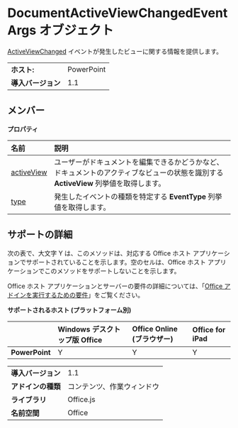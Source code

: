 
# <a name="documentactiveviewchangedeventargs-object"></a>DocumentActiveViewChangedEventArgs オブジェクト
[ActiveViewChanged](../../reference/shared/document.activeviewchanged.md) イベントが発生したビューに関する情報を提供します。

|||
|:-----|:-----|
|**ホスト:**|PowerPoint|
|**導入バージョン**|1.1|



## <a name="members"></a>メンバー


**プロパティ**


|**名前**|**説明**|
|:-----|:-----|
|[activeView](../../reference/shared/document.activeviewchangedeventargs.activeview.md)|ユーザーがドキュメントを編集できるかどうかなど、ドキュメントのアクティブなビューの状態を識別する  **ActiveView** 列挙値を取得します。|
|[type](../../reference/shared/document.activeviewchangedeventargs.type.md)|発生したイベントの種類を特定する **EventType** 列挙値を取得します。|

## <a name="support-details"></a>サポートの詳細


次の表で、大文字 Y は、このメソッドは、対応する Office ホスト アプリケーションでサポートされていることを示します。空のセルは、Office ホスト アプリケーションでこのメソッドをサポートしないことを示します。

Office ホスト アプリケーションとサーバーの要件の詳細については、「[Office アドインを実行するための要件](../../docs/overview/requirements-for-running-office-add-ins.md)」をご覧ください。


**サポートされるホスト (プラットフォーム別)**


||**Windows デスクトップ版 Office**|**Office Online (ブラウザー)**|**Office for iPad**|
|:-----|:-----|:-----|:-----|
|**PowerPoint**|Y|Y|Y|

|||
|:-----|:-----|
|**導入バージョン**|1.1|
|**アドインの種類**|コンテンツ、作業ウィンドウ|
|**ライブラリ**|Office.js|
|**名前空間**|Office|
